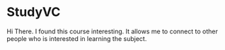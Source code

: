 # StudyVC
Hi There.   I found this course interesting. It allows me to connect to other people who is interested in learning the subject.

